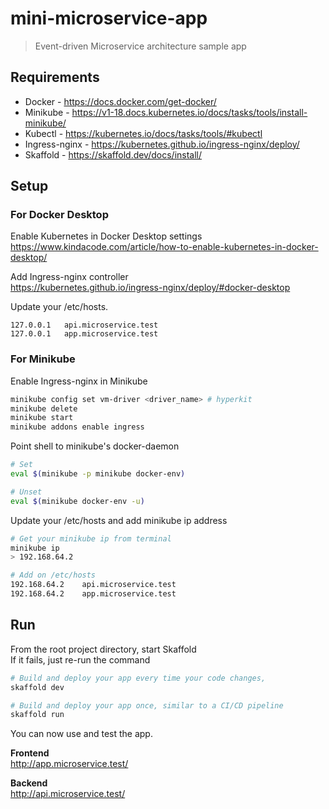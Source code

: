 # mini-microservice-app

> Event-driven Microservice architecture sample app

## Requirements

- Docker - https://docs.docker.com/get-docker/
- Minikube - https://v1-18.docs.kubernetes.io/docs/tasks/tools/install-minikube/
- Kubectl - https://kubernetes.io/docs/tasks/tools/#kubectl
- Ingress-nginx - https://kubernetes.github.io/ingress-nginx/deploy/
- Skaffold - https://skaffold.dev/docs/install/

## Setup

### For Docker Desktop

Enable Kubernetes in Docker Desktop settings\
https://www.kindacode.com/article/how-to-enable-kubernetes-in-docker-desktop/

Add Ingress-nginx controller\
https://kubernetes.github.io/ingress-nginx/deploy/#docker-desktop

Update your /etc/hosts.

```
127.0.0.1	api.microservice.test
127.0.0.1	app.microservice.test
```

### For Minikube

Enable Ingress-nginx in Minikube

```bash
minikube config set vm-driver <driver_name> # hyperkit
minikube delete
minikube start
minikube addons enable ingress
```

Point shell to minikube's docker-daemon

```bash
# Set
eval $(minikube -p minikube docker-env)

# Unset
eval $(minikube docker-env -u)
```

Update your /etc/hosts and add minikube ip address

```bash
# Get your minikube ip from terminal
minikube ip
> 192.168.64.2

# Add on /etc/hosts
192.168.64.2	api.microservice.test
192.168.64.2	app.microservice.test
```

## Run

From the root project directory, start Skaffold\
If it fails, just re-run the command

```bash
# Build and deploy your app every time your code changes,
skaffold dev

# Build and deploy your app once, similar to a CI/CD pipeline
skaffold run
```

You can now use and test the app.

**Frontend**\
http://app.microservice.test/

**Backend**\
http://api.microservice.test/
